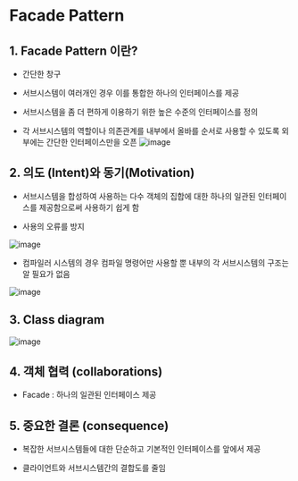 # Facade Pattern

##  1. Facade Pattern 이란?


+ 간단한 창구


+ 서브시스템이 여러개인 경우 이를 통합한 하나의 인터페이스를 제공


+ 서브시스템을 좀 더 편하게 이용하기 위한 높은 수준의 인터페이스를 정의


+ 각 서브시스템의 역할이나 의존관계를 내부에서 올바를 순서로 사용할 수 있도록 외부에는 간단한 인터페이스만을 오픈
![image](https://github.com/kswdev/design-pattern/assets/92713670/b4aa695b-7458-4cf9-9a86-fedf1baf75f6)



## 2. 의도 (Intent)와 동기(Motivation)


+ 서브시스템을 합성하여 사용하는 다수 객체의 집합에 대한 하나의 일관된 인터페이스를 제공함으로써 사용하기 쉽게 함



+ 사용의 오류를 방지
  
![image](https://github.com/kswdev/design-pattern/assets/92713670/96726f7f-cfea-48a8-837c-9b64f231c097)



+ 컴파일러 시스템의 경우 컴파일 명령어만 사용할 뿐 내부의 각 서브시스템의 구조는 알 필요가 없음
  
![image](https://github.com/kswdev/design-pattern/assets/92713670/fbd85851-4f85-4bc2-b764-1a5c1c707d24)



## 3. Class diagram
![image](https://github.com/kswdev/design-pattern/assets/92713670/afd95342-2118-4c2b-a248-1fe1055b90cc)




## 4. 객체 협력 (collaborations)


+ Facade : 하나의 일관된 인터페이스 제공


## 5. 중요한 결론 (consequence)


+ 복잡한 서브시스템들에 대한 단순하고 기본적인 인터페이스를 앞에서 제공


+ 클라이언트와 서브시스템간의 결합도를 줄임
